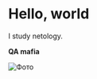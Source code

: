 # Hello, world

I study netology.

**QA mafia**

![Фото](https://i.ibb.co/jTtZjtX/photo-2022-11-26-19-05-08.jpg)